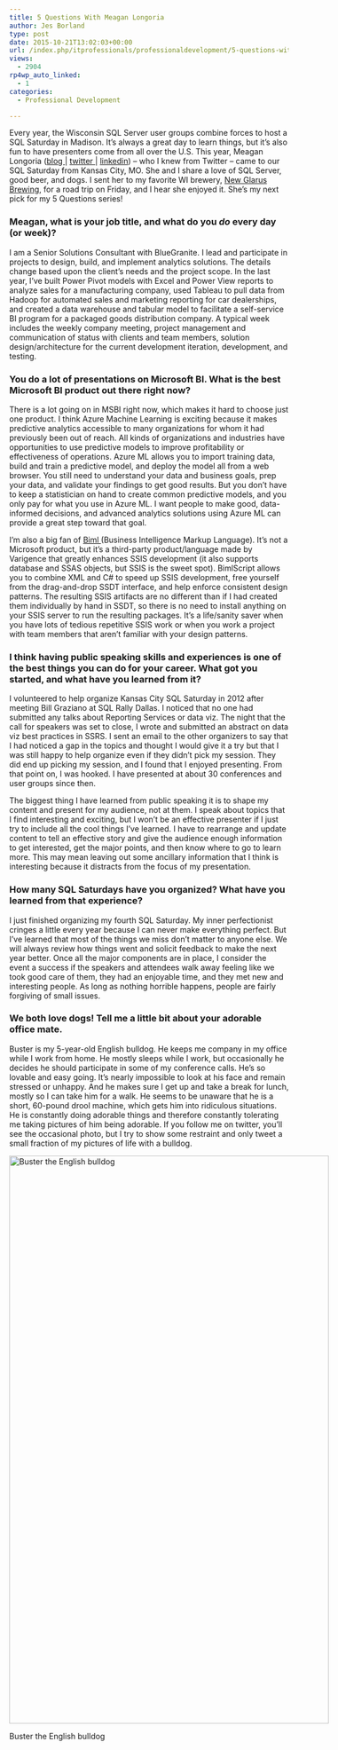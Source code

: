 ```yaml
---
title: 5 Questions With Meagan Longoria
author: Jes Borland
type: post
date: 2015-10-21T13:02:03+00:00
url: /index.php/itprofessionals/professionaldevelopment/5-questions-with-meagan-longoria/
views:
  - 2904
rp4wp_auto_linked:
  - 1
categories:
  - Professional Development

---
```

Every year, the Wisconsin SQL Server user groups combine forces to host a SQL Saturday in Madison. It&#8217;s always a great day to learn things, but it&#8217;s also fun to have presenters come from all over the U.S. This year, Meagan Longoria (<a href="https://datasavvy.wordpress.com/" target="_blank">blog </a>| <a href="https://twitter.com/mmarie" target="_blank">twitter </a>| <a href="https://www.linkedin.com/in/meaganlongoria" target="_blank">linkedin</a>) &#8211; who I knew from Twitter &#8211; came to our SQL Saturday from Kansas City, MO. She and I share a love of SQL Server, good beer, and dogs. I sent her to my favorite WI brewery, <a href="http://www.newglarusbrewing.com/" target="_blank">New Glarus Brewing</a>, for a road trip on Friday, and I hear she enjoyed it. She&#8217;s my next pick for my 5 Questions series!

### Meagan, what is your job title, and what do you _do_ every day (or week)?

I am a Senior Solutions Consultant with BlueGranite. I lead and participate in projects to design, build, and implement analytics solutions. The details change based upon the client’s needs and the project scope. In the last year, I’ve built Power Pivot models with Excel and Power View reports to analyze sales for a manufacturing company, used Tableau to pull data from Hadoop for automated sales and marketing reporting for car dealerships, and created a data warehouse and tabular model to facilitate a self-service BI program for a packaged goods distribution company. A typical week includes the weekly company meeting, project management and communication of status with clients and team members, solution design/architecture for the current development iteration, development, and testing.

### You do a lot of presentations on Microsoft BI. What is the best Microsoft BI product out there right now?

There is a lot going on in MSBI right now, which makes it hard to choose just one product. I think Azure Machine Learning is exciting because it makes predictive analytics accessible to many organizations for whom it had previously been out of reach. All kinds of organizations and industries have opportunities to use predictive models to improve profitability or effectiveness of operations. Azure ML allows you to import training data, build and train a predictive model, and deploy the model all from a web browser. You still need to understand your data and business goals, prep your data, and validate your findings to get good results. But you don’t have to keep a statistician on hand to create common predictive models, and you only pay for what you use in Azure ML. I want people to make good, data-informed decisions, and advanced analytics solutions using Azure ML can provide a great step toward that goal.

I’m also a big fan of <a href="https://varigence.com/Biml" target="_blank">Biml </a>(Business Intelligence Markup Language). It’s not a Microsoft product, but it’s a third-party product/language made by Varigence that greatly enhances SSIS development (it also supports database and SSAS objects, but SSIS is the sweet spot). BimlScript allows you to combine XML and C# to speed up SSIS development, free yourself from the drag-and-drop SSDT interface, and help enforce consistent design patterns. The resulting SSIS artifacts are no different than if I had created them individually by hand in SSDT, so there is no need to install anything on your SSIS server to run the resulting packages. It’s a life/sanity saver when you have lots of tedious repetitive SSIS work or when you work a project with team members that aren’t familiar with your design patterns.

### I think having public speaking skills and experiences is one of the best things you can do for your career. What got you started, and what have you learned from it?

I volunteered to help organize Kansas City SQL Saturday in 2012 after meeting Bill Graziano at SQL Rally Dallas. I noticed that no one had submitted any talks about Reporting Services or data viz. The night that the call for speakers was set to close, I wrote and submitted an abstract on data viz best practices in SSRS. I sent an email to the other organizers to say that I had noticed a gap in the topics and thought I would give it a try but that I was still happy to help organize even if they didn’t pick my session. They did end up picking my session, and I found that I enjoyed presenting. From that point on, I was hooked. I have presented at about 30 conferences and user groups since then.

The biggest thing I have learned from public speaking it is to shape my content and present for my audience, not at them. I speak about topics that I find interesting and exciting, but I won’t be an effective presenter if I just try to include all the cool things I’ve learned. I have to rearrange and update content to tell an effective story and give the audience enough information to get interested, get the major points, and then know where to go to learn more. This may mean leaving out some ancillary information that I think is interesting because it distracts from the focus of my presentation.

### How many SQL Saturdays have you organized? What have you learned from that experience?

I just finished organizing my fourth SQL Saturday. My inner perfectionist cringes a little every year because I can never make everything perfect. But I’ve learned that most of the things we miss don’t matter to anyone else. We will always review how things went and solicit feedback to make the next year better. Once all the major components are in place, I consider the event a success if the speakers and attendees walk away feeling like we took good care of them, they had an enjoyable time, and they met new and interesting people. As long as nothing horrible happens, people are fairly forgiving of small issues.

### We both love dogs! Tell me a little bit about your adorable office mate.

Buster is my 5-year-old English bulldog. He keeps me company in my office while I work from home. He mostly sleeps while I work, but occasionally he decides he should participate in some of my conference calls. He’s so lovable and easy going. It’s nearly impossible to look at his face and remain stressed or unhappy. And he makes sure I get up and take a break for lunch, mostly so I can take him for a walk. He seems to be unaware that he is a short, 60-pound drool machine, which gets him into ridiculous situations. He is constantly doing adorable things and therefore constantly tolerating me taking pictures of him being adorable. If you follow me on twitter, you&#8217;ll see the occasional photo, but I try to show some restraint and only tweet a small fraction of my pictures of life with a bulldog.

<div id="attachment_4220" style="width: 586px" class="wp-caption aligncenter">
  <a href="/wp-content/uploads/2015/10/buster.jpg"><img class="size-large wp-image-4220" src="/wp-content/uploads/2015/10/buster-576x1024.jpg" alt="Buster the English bulldog" width="576" height="1024" srcset="/wp-content/uploads/2015/10/buster-576x1024.jpg 576w, /wp-content/uploads/2015/10/buster-168x300.jpg 168w" sizes="(max-width: 576px) 100vw, 576px" /></a>
  
  <p class="wp-caption-text">
    Buster the English bulldog
  </p>
</div>